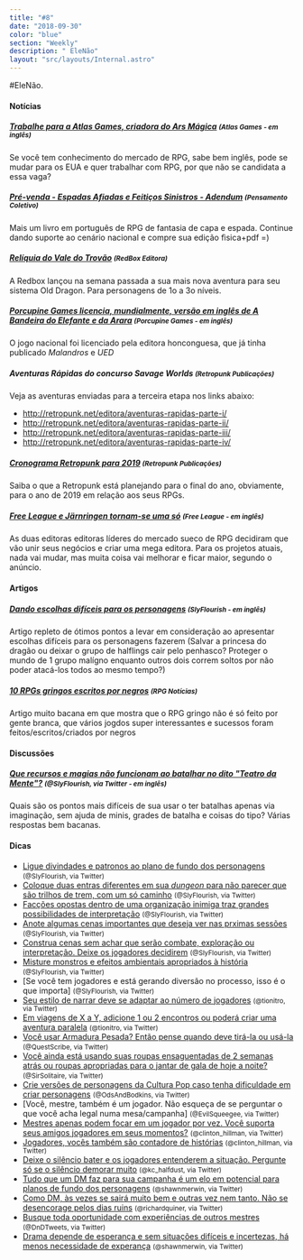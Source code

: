 ```yaml
---
title: "#8"
date: "2018-09-30"
color: "blue"
section: "Weekly"
description: " EleNão"
layout: "src/layouts/Internal.astro"
---
```


#EleNão.

#### Notícias

##### [Trabalhe para a Atlas Games, criadora do Ars Mágica] <small>(Atlas Games - em inglês)</small>

Se você tem conhecimento do mercado de RPG, sabe bem inglês, pode se mudar para os EUA e quer trabalhar com RPG, por que não se candidata a essa vaga?

##### [Pré-venda - Espadas Afiadas e Feitiços Sinistros - Adendum] <small>(Pensamento Coletivo)</small>

Mais um livro em português de RPG de fantasia de capa e espada. Continue dando suporte ao cenário nacional e compre sua edição fìsica+pdf =)

##### [Relíquia do Vale do Trovão] <small>(RedBox Editora)</small>

A Redbox lançou na semana passada a sua mais nova aventura para seu sistema Old Dragon. Para personagens de 1o a 3o níveis.

##### [Porcupine Games licencia, mundialmente, versão em inglês de *A Bandeira do Elefante e da Arara*] <small>(Porcupine Games - em inglês)</small>

O jogo nacional foi licenciado pela editora honconguesa, que já tinha publicado _Malandros_ e _UED_

##### Aventuras Rápidas do concurso Savage Worlds <small>(Retropunk Publicações)</small>

Veja as aventuras enviadas para a terceira etapa nos links abaixo:

- http://retropunk.net/editora/aventuras-rapidas-parte-i/
- http://retropunk.net/editora/aventuras-rapidas-parte-ii/
- http://retropunk.net/editora/aventuras-rapidas-parte-iii/
- http://retropunk.net/editora/aventuras-rapidas-parte-iv/

##### [Cronograma Retropunk para 2019] <small>(Retropunk Publicações)</small>

Saiba o que a Retropunk está planejando para o final do ano, obviamente, para o ano de 2019 em relação aos seus RPGs.

##### [Free League e Järnringen tornam-se uma só] <small>(Free League - em inglês)</small>

As duas editoras editoras líderes do mercado sueco de RPG decidiram que vão unir seus negócios e criar uma mega editora. Para os projetos atuais, nada vai mudar, mas muita coisa vai melhorar e ficar maior, segundo o anúncio.

#### Artigos

##### [Dando escolhas difíceis para os personagens] <small>(SlyFlourish - em inglês)</small>

Artigo repleto de ótimos pontos a levar em consideração ao apresentar escolhas difíceis para os personagens fazerem (Salvar a princesa do dragão ou deixar o grupo de halflings cair pelo penhasco? Proteger o mundo de 1 grupo malígno enquanto outros dois correm soltos por não poder atacá-los todos ao mesmo tempo?)

##### [10 RPGs gringos escritos por negros] <small>(RPG Notícias)</small>

Artigo muito bacana em que mostra que o RPG gringo não é só feito por gente branca, que vários jogdos super interessantes e sucessos foram feitos/escritos/criados por negros

#### Discussões

##### [Que recursos e magias não funcionam ao batalhar no dito "Teatro da Mente"?] <small>(@SlyFlourish, via Twitter - em inglês)</small>

Quais são os pontos mais difíceis de sua usar o ter batalhas apenas via imaginação, sem ajuda de minis, grades de batalha e coisas do tipo? Várias respostas bem bacanas.

#### Dicas

- [Ligue divindades e patronos ao plano de fundo dos personagens] <small>(@SlyFlourish, via Twitter)</small>
- [Coloque duas entras diferentes em sua *dungeon* para não parecer que são trilhos de trem, com um só caminho] <small>(@SlyFlourish, via Twitter)</small>
- [Facções opostas dentro de uma organização inimiga traz grandes possibilidades de interpretação] <small>(@SlyFlourish, via Twitter)</small>
- [Anote algumas cenas importantes que deseja ver nas prximas sessões] <small>(@SlyFlourish, via Twitter)</small>
- [Construa cenas sem achar que serão combate, exploração ou interpretação. Deixe os jogadores decidirem] <small>(@SlyFlourish, via Twitter)</small>
- [Misture monstros e efeitos ambientais apropriados à história] <small>(@SlyFlourish, via Twitter)</small>
- [Se você tem jogadores e está gerando diversão no processo, isso é o que importa] <small>(@SlyFlourish, via Twitter)</small>
- [Seu estilo de narrar deve se adaptar ao número de jogadores] <small>(@tionitro, via Twitter)</small>
- [Em viagens de X a Y, adicione 1 ou 2 encontros ou poderá criar uma aventura paralela] <small>(@tionitro, via Twitter)</small>
- [Você usar Armadura Pesada? Então pense quando deve tirá-la ou usá-la] <small>(@QuestScribe, via Twitter)</small>
- [Você ainda está usando suas roupas ensaguentadas de 2 semanas atrás ou roupas apropriadas para o jantar de gala de hoje a noite?] <small>(@SirSolitaire, via Twitter)</small>
- [Crie versões de personagens da Cultura Pop caso tenha dificuldade em criar personagens] <small>(@OdsAndBodkins, via Twitter)</small>
- [Você, mestre, também é um jogador. Não esqueça de se perguntar o que você acha legal numa mesa/campanha] <small>(@EvilSqueegee, via Twitter)</small>
- [Mestres apenas podem focar em um jogador por vez. Você suporta seus amigos jogadores em seus momentos?] <small>(@clinton_hillman, via Twitter)</small>
- [Jogadores, vocês também são contadore de histórias] <small>(@clinton_hillman, via Twitter)</small>
- [Deixe o silêncio bater e os jogadores entenderem a situação. Pergunte só se o silêncio demorar muito] <small>(@kc_halfdust, via Twitter)</small>
- [Tudo que um DM faz para sua campanha é um elo em potencial para planos de fundo dos personagens] <small>(@shawnmerwin, via Twitter)</small>
- [Como DM, às vezes se sairá muito bem e outras vez nem tanto. Não se desencorage pelos dias ruins] <small>(@richardquiner, via Twitter)</small>
- [Busque toda oportunidade com experiências de outros mestres] <small>(@DnDTweets, via Twitter)</small>
- [Drama depende de esperança e sem situações difíceis e incertezas, há menos necessidade de experança] <small>(@shawnmerwin, via Twitter)</small>

[ligue divindades e patronos ao plano de fundo dos personagens]: https://twitter.com/SlyFlourish/status/1047870269396844544
[coloque duas entras diferentes em sua *dungeon* para não parecer que são trilhos de trem, com um só caminho]: https://twitter.com/SlyFlourish/status/1047538069929320449
[tudo que um dm faz para sua campanha é um elo em potencial para planos de fundo dos personagens]: https://twitter.com/shawnmerwin/status/1046835882886647809
[facções opostas dentro de uma organização inimiga traz grandes possibilidades de interpretação]: https://twitter.com/SlyFlourish/status/1047160582632329217
[anote algumas cenas importantes que deseja ver nas prximas sessões]: https://twitter.com/SlyFlourish/status/1046781868673310721
[construa cenas sem achar que serão combate, exploração ou interpretação. deixe os jogadores decidirem]: https://twitter.com/SlyFlourish/status/1045728650430230528
[misture monstros e efeitos ambientais apropriados à história]: https://twitter.com/SlyFlourish/status/1048262846772125697
[deixe o silêncio bater e os jogadores entenderem a situação. pergunte só se o silêncio demorar muito]: https://twitter.com/kc_halfdust/status/1047075084735864832
[como dm, às vezes se sairá muito bem e outras vez nem tanto. não se desencorage pelos dias ruins]: https://twitter.com/richardquiner/status/1047146966273032192
[busque toda oportunidade com experiências de outros mestres]: https://twitter.com/DnDTweets/status/1047182937438003201
[drama depende de esperança e sem situações difíceis e incertezas, há menos necessidade de experança]: https://twitter.com/shawnmerwin/status/1047194448487231491
[mestres apenas podem focar em um jogador por vez. você suporta seus amigos jogadores em seus momentos?]: https://twitter.com/clinton_hillman/status/1047488222543007745
[você, mestre, também é um jogador. não esqueça de perguntar o que você acha legal numa mesa/campanha]: https://twitter.com/EvilSqueegee/status/1047499279605092352
[jogadores, vocês também são contadore de histórias]: https://twitter.com/clinton_hillman/status/1047841136771907589
[crie versões de personagens da cultura pop caso tenha dificuldade em criar personagens]: https://twitter.com/OdsAndBodkins/status/1047888795511734272
[você ainda está usando suas roupas ensaguentadas de 2 semanas atrás ou roupas apropriadas para o jantar de gala de hoje a noite?]: https://twitter.com/Sir_Solitaire/status/1047978807754293248
[você usar armadura pesada? então pense quando deve tirá-la ou usá-la]: https://twitter.com/Questscribe/status/1047887127290306562
[em viagens de x a y, adicione 1 ou 2 encontros ou poderá criar uma aventura paralela]: https://twitter.com/tionitro/status/1047271821631004672
[seu estilo de narrar deve se adaptar ao número de jogadores]: https://twitter.com/tionitro/status/1045774245341659137
[que recursos e magias não funcionam ao batalhar no dito "teatro da mente"?]: https://twitter.com/SlyFlourish/status/1047795878042513408
[dando escolhas difíceis para os personagens]: http://slyflourish.com/hard_choices.html
[trabalhe para a atlas games, criadora do ars mágica]: http://www.atlas-games.com/jobs.php
[pré-venda - espadas afiadas e feitiços sinistros - adendum]: http://www.pensamentocoletivo.com.br/loja/r-p-g/espadas-afiadas-feiticos-sinistros-addendum-pre-venda/
[relíquia do vale do trovão]: https://loja.redboxeditora.com.br/rpg/Reliquia-do-Vale-do-Trovao
[10 rpgs gringos escritos por negros]: http://www.rpgnoticias.com.br/10-rpgs-gringos-escritos-por-negros/
[porcupine games licencia, mundialmente, versão em inglês de *a bandeira do elefante e da arara*]: http://porcupinegames.com/entries/general/coming-soon-from-porcupine-the-elephant-and-macaw-banner-
[cronograma retropunk para 2019]: http://retropunk.net/editora/cronograma-retropunk-2019/
[free league e järnringen tornam-se uma só]: http://frialigan.se/en/news/#/pressreleases/free-league-and-jaernringen-become-one-2739714
